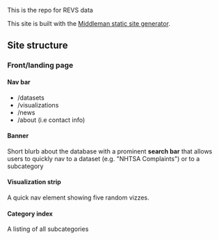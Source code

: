 
This is the repo for REVS data

This site is built with the [Middleman static site generator](//middlemanapp.com).


## Site structure

### Front/landing page

#### Nav bar
+ /datasets
+ /visualizations
+ /news
+ /about (i.e contact info)

#### Banner
Short blurb about the database with a prominent __search bar__ that allows users to quickly nav to a dataset (e.g. "NHTSA Complaints") or to a subcategory

#### Visualization strip
A quick nav element showing five random vizzes.


#### Category index
A listing of all subcategories



